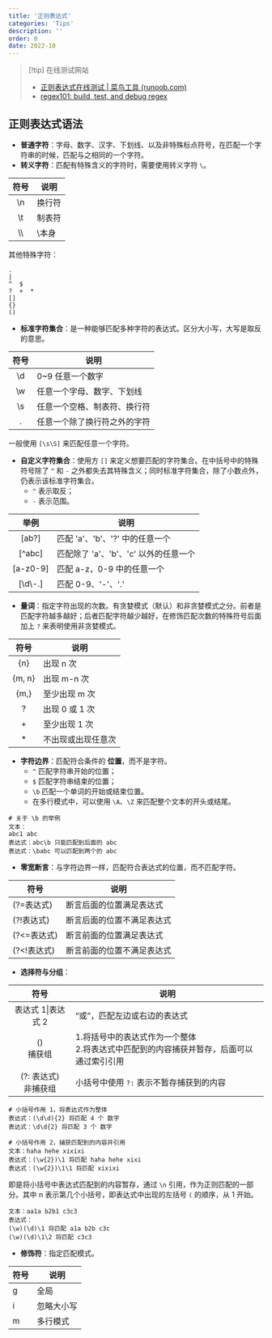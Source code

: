 ```yaml
---
title: '正则表达式'
categories: 'Tips'
description: ''
order: 0
date: 2022-10
---
```


> [!tip] 在线测试网站  
> - [正则表达式在线测试 | 菜鸟工具 (runoob.com)](https://c.runoob.com/front-end/854/)  
> - [regex101: build, test, and debug regex](https://regex101.com/)  

## 正则表达式语法

- **普通字符**：字母、数字、汉字、下划线、以及非特殊标点符号，在匹配一个字符串的时候，匹配与之相同的一个字符。
- **转义字符**：匹配有特殊含义的字符时，需要使用转义字符 `\`。

| 符号 | 说明 |
| :---: | --- |
| \\n | 换行符 |
| \\t | 制表符 |
| \\\\ | \\本身 |

其他特殊字符：

```shell
.
|
^  $
?  +  *
[]
{}
()
```

- **标准字符集合**：是一种能够匹配多种字符的表达式。区分大小写，大写是取反的意思。

| 符号 | 说明 |
| :---: | --- |
| \\d | 0~9 任意一个数字 |
| \\w | 任意一个字母、数字、下划线 |
| \\s | 任意一个空格、制表符、换行符 |
| . | 任意一个除了换行符之外的字符 |

一般使用 `[\s\S]` 来匹配任意一个字符。

- **自定义字符集合**：使用方 `[]` 来定义想要匹配的字符集合。在中括号中的特殊符号除了 `^` 和 `-` 之外都失去其特殊含义；同时标准字符集合，除了小数点外，仍表示该标准字符集合。
  - `^` 表示取反；
  - `-` 表示范围。

| 举例 | 说明 |
| :---: | --- |
| [ab?] | 匹配 'a'、'b'、'?' 中的任意一个 |
| [\^abc] | 匹配除了 'a'、'b'、'c' 以外的任意一个 |
| [a-z0-9] | 匹配 a-z，0-9 中的任意一个 |
| [\\d\\-.] | 匹配 0-9、'-'、'.' |

- **量词**：指定字符出现的次数。有贪婪模式（默认）和非贪婪模式之分。前者是匹配字符越多越好；后者匹配字符越少越好，在修饰匹配次数的特殊符号后面加上 `?` 来表明使用非贪婪模式。

| 符号 | 说明 |
| :---: | --- |
| {n} | 出现 n 次 |
| {m, n} | 出现 m-n 次 |
| {m,} | 至少出现 m 次 |
| ? | 出现 0 或 1 次 |
| + | 至少出现 1 次 |
| * | 不出现或出现任意次 |

- **字符边界**：匹配符合条件的 **位置**，而不是字符。
  - `^` 匹配字符串开始的位置；
  - `$` 匹配字符串结束的位置；
  - `\b` 匹配一个单词的开始或结束位置。
  - 在多行模式中，可以使用 `\A`、`\Z` 来匹配整个文本的开头或结尾。

```shell
# 关于 \b 的举例
文本：
abc1 abc
表达式：abc\b 只能匹配到后面的 abc
表达式：\babc 可以匹配到两个的 abc
```

- **零宽断言**：与字符边界一样，匹配符合表达式的位置，而不匹配字符。

| 符号 | 说明 |
| --- | --- |
| (?=表达式) | 断言后面的位置满足表达式 |
| (?!表达式) | 断言后面的位置不满足表达式 |
| (?<=表达式) | 断言前面的位置满足表达式 |
| (?<!表达式) | 断言前面的位置不满足表达式 |

- **选择符与分组**：

| 符号 | 说明 |
|:---:| --- |
| 表达式 1\|表达式 2 | “或”，匹配左边或右边的表达式 |
| ()<br/>捕获组 | 1.将括号中的表达式作为一个整体<br/>2.将表达式中匹配到的内容捕获并暂存，后面可以通过索引引用 |
| (?: 表达式)<br/>非捕获组 | 小括号中使用 `?:` 表示不暂存捕获到的内容 |

```shell
# 小括号作用 1，将表达式作为整体 
表达式：(\d\d){2} 将匹配 4 个 数字  
表达式：\d\d{2} 将匹配 3 个 数字

# 小括号作用 2，捕获匹配到的内容并引用
文本：haha hehe xixixi
表达式：(\w{2})\1 将匹配 haha hehe xixi
表达式：(\w{2})\1\1 将匹配 xixixi
```

即是将小括号中表达式匹配到的内容暂存，通过 `\n` 引用，作为正则匹配的一部分。其中 n 表示第几个小括号，即表达式中出现的左括号 `(` 的顺序，从 1 开始。

```shell
文本：aa1a b2b1 c3c3
表达式：
(\w)(\d)\1 将匹配 a1a b2b c3c
(\w)(\d)\1\2 将匹配 c3c3
```

- **修饰符**：指定匹配模式。

| 符号 | 说明 |
| --- | --- |
| g | 全局 |
| i | 忽略大小写 |
| m | 多行模式 |
